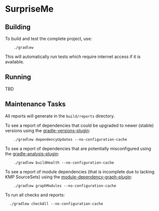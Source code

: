 # SurpriseMe

## Building

To build and test the complete project, use:
```shell
    ./gradlew 
```
This will automatically run tests which require internet access if it is available.

## Running

TBD

## Maintenance Tasks

All reports will generate in the `build/reports` directory.

To see a report of dependencies that could be upgraded to newer (stable) versions using the [gradle-versions-plugin](https://github.com/ben-manes/gradle-versions-plugin):
```shell
    ./gradlew dependencyUpdates --no-configuration-cache
```

To see a report of dependencies that are potentially misconfigured using the [gradle-analysis-plugin](https://github.com/autonomousapps/dependency-analysis-gradle-plugin):
```shell
    ./gradlew buildHealth --no-configuration-cache
```

To see a report of module dependencies (that is incomplete due to lacking KMP SourceSets) using the [module-dependency-graph-plugin](https://github.com/savvasdalkitsis/module-dependency-graph):
```shell
    ./gradlew graphModules --no-configuration-cache
```

To run all checks and reports:
```shell
  ./gradlew checkAll --no-configuration-cache
```